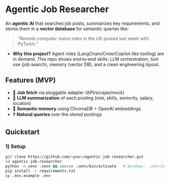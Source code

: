 # Agentic Job Researcher

An **agentic AI** that searches job posts, summarizes key requirements, and stores them in a **vector database** for semantic queries like:  
> “Remote computer vision roles in the UK posted last week with PyTorch.”

- **Why this project?** Agent roles (LangChain/Crew/Copilot-like tooling) are in demand. This repo shows end‑to‑end skills: LLM orchestration, tool use (job search), memory (vector DB), and a clean engineering layout.

## Features (MVP)
- 🔎 **Job fetch** via pluggable adapter (API/scrape/mock)
- 🧠 **LLM summarization** of each posting (role, skills, seniority, salary, location)
- 💾 **Semantic memory** using ChromaDB + OpenAI embeddings
- ❓ **Natural queries** over the stored postings

## Quickstart

### 1) Setup
```bash
git clone https://github.com/<you>/agentic-job-researcher.git
cd agentic-job-researcher
python -m venv .venv && source .venv/bin/activate   # Windows: .venv\Scripts\activate
pip install -r requirements.txt
cp .env.example .env
